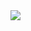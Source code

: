 <img   align="right" src="https://github-readme-stats.vercel.app/api?username=kexoub&locale=cn&line_height=33&show_icons=true&hide=&theme=dracula&rank_icon=github&custom_title=Murasame"/>
